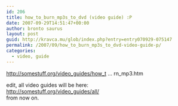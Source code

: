 ```yaml
---
id: 206
title: how_to_burn_mp3s_to_dvd (video guide) :P
date: 2007-09-29T14:51:47+00:00
author: bronto saurus
layout: post
guid: http://kravca.mu/glob/index.php?entry=entry070929-075147
permalink: /2007/09/how_to_burn_mp3s_to_dvd-video-guide-p/
categories:
  - video, guide
---
```

<a href="http://somestuff.org/video_guides/how_to_burn_mp3s_to_dvd/burn_mp3.htm" target="_blank" >http://somestuff.org/video_guides/how_t &#8230; rn_mp3.htm</a>

edit, all video guides will be here:  
<a href="http://somestuff.org/video_guides/all/" target="_blank" >http://somestuff.org/video_guides/all/</a>  
from now on.